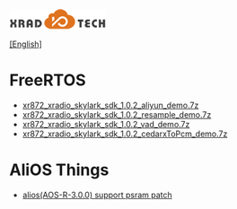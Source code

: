
![](../../images/XRADIOTECHLOGO.png)

[[English]](index-en.md)

# FreeRTOS

* [xr872_xradio_skylark_sdk_1.0.2_aliyun_demo.7z](../../download/7.应用指南/FreeRtos/xr872_xradio_skylark_sdk_1.0.2_aliyun_demo.7z)
* [xr872_xradio_skylark_sdk_1.0.2_resample_demo.7z](../../download/7.应用指南/FreeRtos/xr872_xradio_skylark_sdk_1.0.2_resample_demo.7z)
* [xr872_xradio_skylark_sdk_1.0.2_vad_demo.7z](../../download/7.应用指南/FreeRtos/xr872_xradio_skylark_sdk_1.0.2_vad_demo.7z)
* [xr872_xradio_skylark_sdk_1.0.2_cedarxToPcm_demo.7z](../../download/7.应用指南/FreeRtos/xr872_xradio_skylark_sdk_1.0.2_cedarxToPcm_demo.7z)

# AliOS Things

* [alios(AOS-R-3.0.0) support psram patch](../../download/7.应用指南/FreeRtos/xr872at_alios_R_3.0.0_support_psram_xip.7z)
